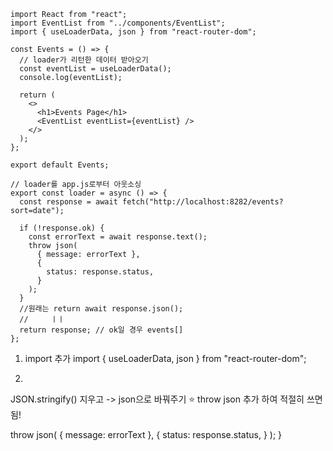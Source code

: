```
import React from "react";
import EventList from "../components/EventList";
import { useLoaderData, json } from "react-router-dom";

const Events = () => {
  // loader가 리턴한 데이터 받아오기
  const eventList = useLoaderData();
  console.log(eventList);

  return (
    <>
      <h1>Events Page</h1>
      <EventList eventList={eventList} />
    </>
  );
};

export default Events;

// loader를 app.js로부터 아웃소싱
export const loader = async () => {
  const response = await fetch("http://localhost:8282/events?sort=date");

  if (!response.ok) {
    const errorText = await response.text();
    throw json(
      { message: errorText },
      {
        status: response.status,
      }
    );
  }
  //원래는 return await response.json();
  //     ㅣㅣ
  return response; // ok일 경우 events[]
};

```

1.  import 추가
import { useLoaderData, json } from "react-router-dom";

2. 
JSON.stringify() 지우고 -> json으로 바꿔주기 ⭐️
throw json 추가 하여 적절히 쓰면 됨!

throw json(
      { message: errorText },
      {
        status: response.status,
      }
    );
  }

  